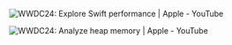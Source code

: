![WWDC24: Explore Swift performance | Apple - YouTube](https://www.youtube.com/watch?v=nb3bRQa0iGQ)

![WWDC24: Analyze heap memory | Apple - YouTube](https://www.youtube.com/watch?v=X_JYRz-Hd0o)

